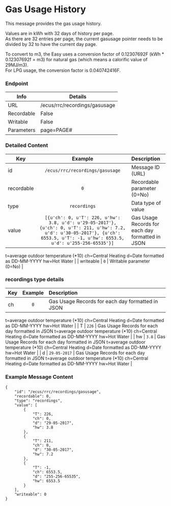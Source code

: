 # Gas Usage History

This message provides the gas usage history.

Values are in kWh with 32 days of history per page.  
As there are 32 entries per page, the current gasusage pointer needs to be divided by 32 to have the current day page.



To convert to m3, the Easy uses a conversion factor of 0.12307692F (kWh * 0.12307692f = m3) for natural gas (which means a calorific value of 29MJ/m3).  
For LPG usage, the conversion factor is 0.040742416F.


### Endpoint

| Info  | Details |
| ------------- | ------------- |
| URL   | /ecus/rrc/recordings/gasusage   |
| Recordable   | False   |
| Writable   | False   |
| Parameters  | page=PAGE# |

### Detailed Content

|  Key  | Example | Description |
| ------------- | :------: | :------------------------------ |
|  id | `/ecus/rrc/recordings/gasusage` | Message ID (URL) |
|  recordable | `0` | Recordable parameter (0=No) |
|  type | `recordings` | Data type of value |
|  value | `[{u'ch': 0, u'T': 226, u'hw': 3.8, u'd': u'29-05-2017'}, {u'ch': 0, u'T': 211, u'hw': 7.2, u'd': u'30-05-2017'}, {u'ch': 6553.5, u'T': -1, u'hw': 6553.5, u'd': u'255-256-65535'}]` | Gas Usage Records for each day formatted in JSON
 t=average outdoor temperature (*10)
ch=Central Heating
d=Date formatted as DD-MM-YYYY hw=Hot Water |
|  writeable | `0` | Writable parameter (0=No) |


### recordings type details 

|  Key  | Example | Description |
| ------------- | :------: | :------------------------------ |
|  ch | `0` | Gas Usage Records for each day formatted in JSON
 t=average outdoor temperature (*10)
ch=Central Heating
d=Date formatted as DD-MM-YYYY hw=Hot Water |
|  T | `226` | Gas Usage Records for each day formatted in JSON
 t=average outdoor temperature (*10)
ch=Central Heating
d=Date formatted as DD-MM-YYYY hw=Hot Water |
|  hw | `3.8` | Gas Usage Records for each day formatted in JSON
 t=average outdoor temperature (*10)
ch=Central Heating
d=Date formatted as DD-MM-YYYY hw=Hot Water |
|  d | `29-05-2017` | Gas Usage Records for each day formatted in JSON
 t=average outdoor temperature (*10)
ch=Central Heating
d=Date formatted as DD-MM-YYYY hw=Hot Water |


### Example Message Content
```
{
    "id": "/ecus/rrc/recordings/gasusage",
    "recordable": 0,
    "type": "recordings",
    "value": [
        {
            "T": 226,
            "ch": 0,
            "d": "29-05-2017",
            "hw": 3.8
        },
        {
            "T": 211,
            "ch": 0,
            "d": "30-05-2017",
            "hw": 7.2
        },
        {
            "T": -1,
            "ch": 6553.5,
            "d": "255-256-65535",
            "hw": 6553.5
        }
    ],
    "writeable": 0
}
```
